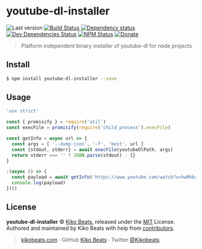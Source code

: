 # youtube-dl-installer

![Last version](https://img.shields.io/github/tag/Kikobeats/youtube-dl-installer.svg?style=flat-square)
[![Build Status](https://img.shields.io/travis/Kikobeats/youtube-dl-installer/master.svg?style=flat-square)](https://travis-ci.org/Kikobeats/youtube-dl-installer)
[![Dependency status](https://img.shields.io/david/Kikobeats/youtube-dl-installer.svg?style=flat-square)](https://david-dm.org/Kikobeats/youtube-dl-installer)
[![Dev Dependencies Status](https://img.shields.io/david/dev/Kikobeats/youtube-dl-installer.svg?style=flat-square)](https://david-dm.org/Kikobeats/youtube-dl-installer#info=devDependencies)
[![NPM Status](https://img.shields.io/npm/dm/youtube-dl-installer.svg?style=flat-square)](https://www.npmjs.org/package/youtube-dl-installer)
[![Donate](https://img.shields.io/badge/donate-paypal-blue.svg?style=flat-square)](https://paypal.me/Kikobeats)

> Platform independent binary installer of youtube-dl for node projects

## Install

```bash
$ npm install youtube-dl-installer --save
```

## Usage

```js
'use strict'

const { promisify } = require('util')
const execFile = promisify(require('child_process').execFile)

const getInfo = async url => {
  const args = [ '--dump-json', '-f', 'best', url ]
  const {stdout, stderr} = await execFile(youtubeDlPath, args)
  return stderr === '' ? JSON.parse(stdout) : {}
}

;(async () => {
  const payload = await getInfo('https://www.youtube.com/watch?v=hwMkbaS_M_c')
  console.log(payload)
})()
```

## License

**youtube-dl-installer** © [Kiko Beats](https://kikobeats.com), released under the [MIT](https://github.com/Kikobeats/youtube-dl-installer/blob/master/LICENSE.md) License.<br>
Authored and maintained by Kiko Beats with help from [contributors](https://github.com/Kikobeats/youtube-dl-installer/contributors).

> [kikobeats.com](https://kikobeats.com) · GitHub [Kiko Beats](https://github.com/Kikobeats) · Twitter [@Kikobeats](https://twitter.com/Kikobeats)
